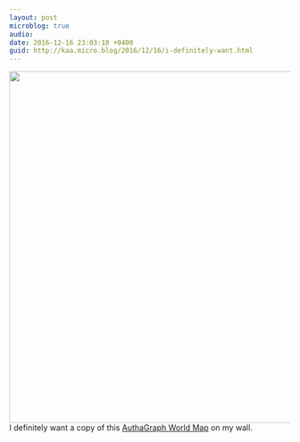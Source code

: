 ```yaml
---
layout: post
microblog: true
audio: 
date: 2016-12-16 23:03:10 +0400
guid: http://kaa.micro.blog/2016/12/16/i-definitely-want.html
---
```

<img src="http://www.kaa.bz/uploads/2018/11d2f25a31.jpg" alt="" width="840" height="630" class="alignnone size-full wp-image-32" /> I definitely want a copy of this <a href="http://www.authagraph.com/projects/description/%E3%80%90%E4%BD%9C%E5%93%81%E8%A7%A3%E8%AA%AC%E3%80%91%E8%A8%98%E4%BA%8B01/?lang=en">AuthaGraph World Map</a> on my wall.
